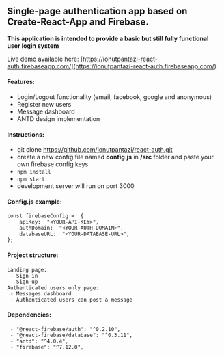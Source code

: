 ## Single-page authentication app based on Create-React-App and Firebase.
**This application is intended to provide a basic but still fully functional user login system**

Live demo available here: [https://ionutpantazi-react-auth.firebaseapp.com/](https://ionutpantazi-react-auth.firebaseapp.com/)
#### Features:
 - Login/Logout functionality (email, facebook, google and anonymous)
 - Register new users
 - Message dashboard
 - ANTD design implementation

#### Instructions:
 - git clone https://github.com/ionutpantazi/react-auth.git
 - create a new config file named **config.js** in **/src** folder and paste your own firebase config keys
 -  `npm install`
 -   `npm start`
 - development server will run on port 3000
#### Config.js example:
```
const firebaseConfig =  {  
	apiKey:  "<YOUR-API-KEY>",  
	authDomain:  "<YOUR-AUTH-DOMAIN>",  
	databaseURL:  "<YOUR-DATABASE-URL>",  
};
```
#### Project structure:
```
Landing page:
 - Sign in
 - Sign up
Authenticated users only page:
 - Messages dashboard
 - Authenticated users can post a message
```
  #### Dependencies:
```
 - "@react-firebase/auth": "^0.2.10",
 - "@react-firebase/database": "^0.3.11",
 - "antd": "^4.0.4",
 - "firebase": "^7.12.0",
